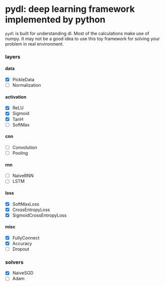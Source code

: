 # pydl: deep learning framework implemented by python
`pydl` is built for understanding dl. Most of the calculations make
 use of numpy. It may not be a good idea to use this toy framework 
 for solving your problem in real environment.
### layers
#### data
- [x] PickleData
- [ ] Normalization
#### activation
- [x] ReLU
- [x] Sigmoid
- [x] TanH
- [ ] SoftMax
#### cnn
- [ ] Convolution
- [ ] Pooling
#### rnn
- [ ] NaiveRNN
- [ ] LSTM
#### loss
- [x] SoftMaxLoss
- [x] CrossEntropyLoss
- [x] SigmoidCrossEntropyLoss
#### misc
- [x] FullyConnect
- [x] Accuracy
- [ ] Dropout
### solvers
- [x] NaiveSGD
- [ ] Adam
